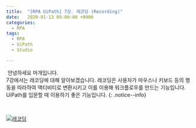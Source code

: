 ```yaml
---
title:  "[RPA UiPath] 7강. 레코딩 (Recording)"
date:   2020-01-13 09:00:00 +0900
categories:
  - RPA
tags:
  - RPA
  - UiPath
  - Studio

---
```


&nbsp;안녕하세요 마개입니다.  
7강에서는 레코딩에 대해 알아보겠습니다. 레코딩은 사용자가 마우스나 키보드 등의 행동을 따라하여 액티비티로 변환시키고 이를 이용해 워크플로우를 만드는 기능입니다. UiPath를 입문할 때 이용하기 좋은 기능입니다. 
{: .notice--info}

<br>

[![레코딩](http://img.youtube.com/vi/xegRpEzo0Jo/maxresdefault.jpg)](https://www.youtube.com/watch?v=xegRpEzo0Jo)
